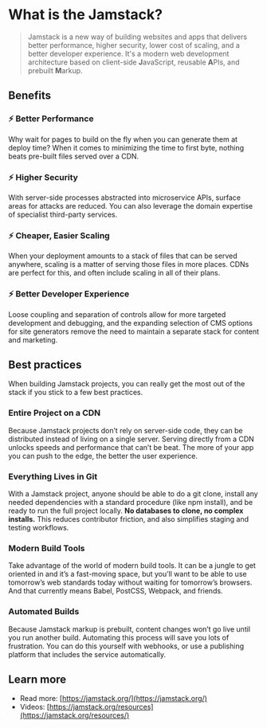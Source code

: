 # What is the Jamstack?

> Jamstack is a new way of building websites and apps that delivers better performance, higher security, lower cost of scaling, and a better developer experience. It's a modern web development architecture based on client-side **J**avaScript, reusable **A**PIs, and prebuilt **M**arkup.


## Benefits

### ⚡️ Better Performance

Why wait for pages to build on the fly when you can generate them at deploy time? When it comes to minimizing the time to first byte, nothing beats pre-built files served over a CDN.

### ⚡️ Higher Security

With server-side processes abstracted into microservice APIs, surface areas for attacks are reduced. You can also leverage the domain expertise of specialist third-party services.

### ⚡️ Cheaper, Easier Scaling

When your deployment amounts to a stack of files that can be served anywhere, scaling is a matter of serving those files in more places. CDNs are perfect for this, and often include scaling in all of their plans.

### ⚡️ Better Developer Experience

Loose coupling and separation of controls allow for more targeted development and debugging, and the expanding selection of CMS options for site generators remove the need to maintain a separate stack for content and marketing.

## Best practices

When building Jamstack projects, you can really get the most out of the stack if you stick to a few best practices.

### Entire Project on a CDN

Because Jamstack projects don’t rely on server-side code, they can be distributed instead of living on a single server. Serving directly from a CDN unlocks speeds and performance that can’t be beat. The more of your app you can push to the edge, the better the user experience.

### Everything Lives in Git

With a Jamstack project, anyone should be able to do a git clone, install any needed dependencies with a standard procedure (like npm install), and be ready to run the full project locally. **No databases to clone, no complex installs.** This reduces contributor friction, and also simplifies staging and testing workflows.

### Modern Build Tools

Take advantage of the world of modern build tools. It can be a jungle to get oriented in and it’s a fast-moving space, but you’ll want to be able to use tomorrow’s web standards today without waiting for tomorrow’s browsers. And that currently means Babel, PostCSS, Webpack, and friends.

### Automated Builds

Because Jamstack markup is prebuilt, content changes won’t go live until you run another build. Automating this process will save you lots of frustration. You can do this yourself with webhooks, or use a publishing platform that includes the service automatically.

## Learn more

- Read more: [https://jamstack.org/](https://jamstack.org/)
- Videos: [https://jamstack.org/resources](https://jamstack.org/resources/)
